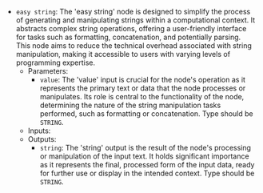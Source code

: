 - `easy string`: The 'easy string' node is designed to simplify the process of generating and manipulating strings within a computational context. It abstracts complex string operations, offering a user-friendly interface for tasks such as formatting, concatenation, and potentially parsing. This node aims to reduce the technical overhead associated with string manipulation, making it accessible to users with varying levels of programming expertise.
    - Parameters:
        - `value`: The 'value' input is crucial for the node's operation as it represents the primary text or data that the node processes or manipulates. Its role is central to the functionality of the node, determining the nature of the string manipulation tasks performed, such as formatting or concatenation. Type should be `STRING`.
    - Inputs:
    - Outputs:
        - `string`: The 'string' output is the result of the node's processing or manipulation of the input text. It holds significant importance as it represents the final, processed form of the input data, ready for further use or display in the intended context. Type should be `STRING`.
